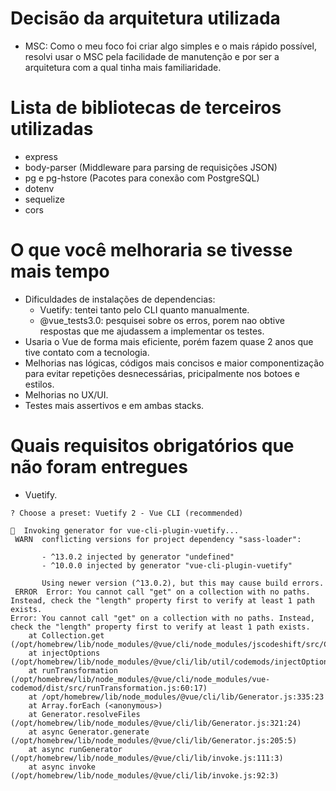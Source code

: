 # Decisão da arquitetura utilizada

- MSC:
  Como o meu foco foi criar algo simples e o mais rápido possível, resolvi usar o MSC pela facilidade de manutenção e por ser a arquitetura com a qual tinha mais familiaridade.

# Lista de bibliotecas de terceiros utilizadas

- express
- body-parser (Middleware para parsing de requisições JSON)
- pg e pg-hstore (Pacotes para conexão com PostgreSQL)
- dotenv
- sequelize
- cors

# O que você melhoraria se tivesse mais tempo

- Dificuldades de instalações de dependencias:
  - Vuetify: tentei tanto pelo CLI quanto manualmente.
  - @vue_tests3.0: pesquisei sobre os erros, porem nao obtive respostas que me ajudassem a implementar os testes.
- Usaria o Vue de forma mais eficiente, porém fazem quase 2 anos que tive contato com a tecnologia.
- Melhorias nas lógicas, códigos mais concisos e maior componentização para evitar repetições desnecessárias, pricipalmente nos botoes e estilos.
- Melhorias no UX/UI.
- Testes mais assertivos e em ambas stacks.

# Quais requisitos obrigatórios que não foram entregues

- Vuetify.

```
? Choose a preset: Vuetify 2 - Vue CLI (recommended)

🚀  Invoking generator for vue-cli-plugin-vuetify...
 WARN  conflicting versions for project dependency "sass-loader":

       - ^13.0.2 injected by generator "undefined"
       - ^10.0.0 injected by generator "vue-cli-plugin-vuetify"

       Using newer version (^13.0.2), but this may cause build errors.
 ERROR  Error: You cannot call "get" on a collection with no paths. Instead, check the "length" property first to verify at least 1 path exists.
Error: You cannot call "get" on a collection with no paths. Instead, check the "length" property first to verify at least 1 path exists.
    at Collection.get (/opt/homebrew/lib/node_modules/@vue/cli/node_modules/jscodeshift/src/Collection.js:213:13)
    at injectOptions (/opt/homebrew/lib/node_modules/@vue/cli/lib/util/codemods/injectOptions.js:15:6)
    at runTransformation (/opt/homebrew/lib/node_modules/@vue/cli/node_modules/vue-codemod/dist/src/runTransformation.js:60:17)
    at /opt/homebrew/lib/node_modules/@vue/cli/lib/Generator.js:335:23
    at Array.forEach (<anonymous>)
    at Generator.resolveFiles (/opt/homebrew/lib/node_modules/@vue/cli/lib/Generator.js:321:24)
    at async Generator.generate (/opt/homebrew/lib/node_modules/@vue/cli/lib/Generator.js:205:5)
    at async runGenerator (/opt/homebrew/lib/node_modules/@vue/cli/lib/invoke.js:111:3)
    at async invoke (/opt/homebrew/lib/node_modules/@vue/cli/lib/invoke.js:92:3)

```
